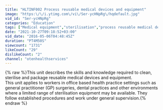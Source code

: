 ```yaml
---
title: "HLTINF002 Process reusable medical devices and equipment"
image: "https:\/\/i.ytimg.com\/vi\/Ser-ycHNpRg\/hqdefault.jpg"
vid_id: "Ser-ycHNpRg"
categories: "Education"
tags: ["Medical equipment","sterilisation","process reusable medical devices"]
date: "2021-10-27T09:18:52+03:00"
vid_date: "2016-05-06T04:48:45Z"
duration: "PT4M50S"
viewcount: "1731"
likeCount: "29"
dislikeCount: "2"
channel: "otenhealthservices"
---
```

{% raw %}This unit describes the skills and knowledge required to clean, sterilise and package reusable medical devices and equipment.<br />This unit applies to workers in office based health practice settings such as general practitioner (GP) surgeries, dental practices and other environments where a limited range of sterilisation equipment may be available. They follow established procedures and work under general supervision.{% endraw %}
